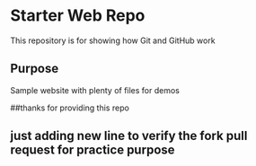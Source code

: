 # Starter Web Repo

This repository is for showing how Git and GitHub work

## Purpose

Sample website with plenty of files for demos

##thanks for providing this repo

## just adding new line to verify the fork pull request for practice purpose